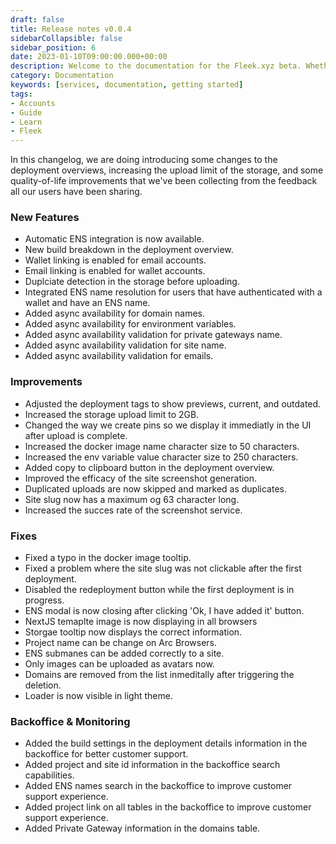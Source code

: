 ```yaml
---
draft: false
title: Release notes v0.0.4
sidebarCollapsible: false
sidebar_position: 6
date: 2023-01-10T09:00:00.000+00:00
description: Welcome to the documentation for the Fleek.xyz beta. Whether you are an expert or an absolute beginner, you'll find your answers here.
category: Documentation
keywords: [services, documentation, getting started]
tags:
- Accounts
- Guide
- Learn
- Fleek
---
```


In this changelog, we are doing introducing some changes to the deployment overviews, increasing the upload limit of the storage, and some quality-of-life improvements that we've been collecting from the feedback all our users have been sharing.

### New Features

- Automatic ENS integration is now available.
- New build breakdown in the deployment overview.
- Wallet linking is enabled for email accounts.
- Email linking is enabled for wallet accounts.
- Duplciate detection in the storage before uploading.
- Integrated ENS name resolution for users that have authenticated with a wallet and have an ENS name.
- Added async availability for domain names.
- Added async availability for environment variables.
- Added async availability validation for private gateways name.
- Added async availability validation for site name.
- Added async availability validation for emails.


### Improvements

- Adjusted the deployment tags to show previews, current, and outdated.
- Increased the storage upload limit to 2GB.
- Changed the way we create pins so we display it immediatly in the UI after upload is complete.
- Increased the docker image name character size to 50 characters.
- Increased the env variable value character size to 250 characters.
- Added copy to clipboard button in the deployment overview.
- Improved the efficacy of the site screenshot generation.
- Duplicated uploads are now skipped and marked as duplicates.
- Site slug now has a maximum og 63 character long.
- Increased the succes rate of the screenshot service.

### Fixes

- Fixed a typo in the docker image tooltip.
- Fixed a problem where the site slug was not clickable after the first deployment.
- Disabled the redeployment button while the first deployment is in progress.
- ENS modal is now closing after clicking 'Ok, I have added it' button.
- NextJS temaplte image is now displaying in all browsers
- Storgae tooltip now displays the correct information.
- Project name can be change on Arc Browsers.
- ENS submanes can be added correctly to a site.
- Only images can be uploaded as avatars now.
- Domains are removed from the list inmeditally after triggering the deletion.
- Loader is now visible in light theme.

### Backoffice & Monitoring

- Added the build settings in the deployment details information in the backoffice for better customer support.
- Added project and site id information in the backoffice search capabilities.
- Added ENS names search in the backoffice to improve customer support experience.
- Added project link on all tables in the backoffice to improve customer support experience.
- Added Private Gateway information in the domains table.
